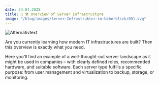 ```yaml
---
date: 24.04.2025
title: 🧰 🛠️ Overview of Server Infrastructure
image: "/blog/images/Server-Infrastruktur-im-Ueberblick/001.svg"
---
```


![Alternativtext](/blog/images/Server-Infrastruktur-im-Ueberblick/002.svg)

Are you currently learning how modern IT infrastructures are built? Then this overview is exactly what you need.

Here you’ll find an example of a well-thought-out server landscape as it might be used in companies – with clearly defined roles, recommended hardware, and suitable software. Each server type fulfills a specific purpose: from user management and virtualization to backup, storage, or monitoring.

